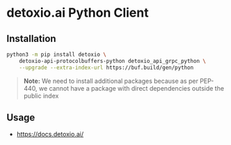 # detoxio.ai Python Client

## Installation

```bash
python3 -m pip install detoxio \
    detoxio-api-protocolbuffers-python detoxio_api_grpc_python \
    --upgrade --extra-index-url https://buf.build/gen/python
```

> **Note:** We need to install additional packages because as per PEP-440, we
> cannot have a package with direct dependencies outside the public index

## Usage

* https://docs.detoxio.ai/

